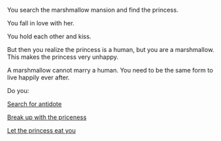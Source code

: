 You search the marshmallow mansion and find the princess.

You fall in love with her.

You hold each other and kiss.

But then you realize the princess is a human, but you are a marshmallow. This makes the princess very unhappy.

A marshmallow cannot marry a human. You need to be the same form to live happily ever after.

Do you:

[Search for antidote](antidote/search-antidote.md)

[Break up with the priceness](breakup/breakup-with-princess.md)

[Let the princess eat you](eatyou/let-princess-eat-you.md)